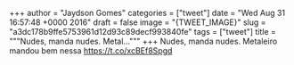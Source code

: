
+++
author = "Jaydson Gomes"
categories = ["tweet"]
date = "Wed Aug 31 16:57:48 +0000 2016"
draft = false
image = "{TWEET_IMAGE}"
slug = "a3dc178b9ffe5753961d12d93c89decf993840fe"
tags = ["tweet"]
title = """Nudes, manda nudes. Metal..."""
+++
Nudes, manda nudes. Metaleiro mandou bem nessa https://t.co/xcBEf8Spgd
